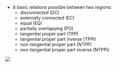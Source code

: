 
- 8 basic relations possible between two regions:
  -   disconnected (DC)
  -   externally connected (EC)
  -   equal (EQ)
  -   partially overlapping (PO)
  -   tangential proper part (TPP)
  -   tangential proper part inverse (TPPi)
  -   non-tangential proper part (NTPP)
  -   non-tangential proper part inverse (NTPPi)

![](/assets/images/2024-03-14-10-20-27.png)